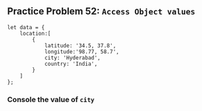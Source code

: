 ## Practice Problem 52: `Access Object values`


```
let data = {
    location:[
        {
            latitude: '34.5, 37.8',
            longitude:'98.77, 58.7',
            city: 'Hyderabad',
            country: 'India',
        }
    ]
};
```
### Console the value of `city`